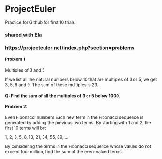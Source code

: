 # ProjectEuler
Practice for Github for first 10 trials
### shared with Ela
### https://projecteuler.net/index.php?section=problems

####   Problem 1 
  Multiples of 3 and 5
  
  If we list all the natural numbers below 10 that are multiples of 3 or 5, we get 3, 5, 6 and 9. The sum of these multiples is 23. 
#### Q: Find the sum of all the multiples of 3 or 5 below 1000.

#### Problem 2: 
Even Fibonacci numbers
Each new term in the Fibonacci sequence is generated by adding the previous two terms. By starting with 1 and 2, the first 10 terms will be:

1, 2, 3, 5, 8, 13, 21, 34, 55, 89, ...

By considering the terms in the Fibonacci sequence whose values do not exceed four million, find the sum of the even-valued terms.
